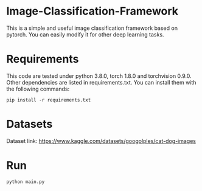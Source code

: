 # Image-Classification-Framework
This is a simple and useful image classification framework based on pytorch. You can easily modify it for other deep learning tasks.

# Requirements
This code are tested under python 3.8.0, torch 1.8.0 and torchvision 0.9.0.
Other dependencies are listed in requirements.txt. You can install them with the following commands:

    pip install -r requirements.txt


# Datasets
Dataset link: https://www.kaggle.com/datasets/googolples/cat-dog-images

# Run

    python main.py

